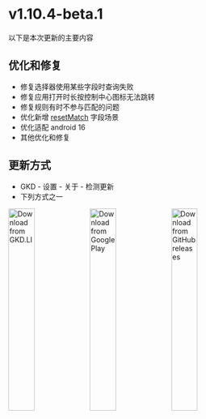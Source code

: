 # v1.10.4-beta.1

以下是本次更新的主要内容

## 优化和修复

- 修复选择器使用某些字段时查询失败
- 修复应用打开时长按控制中心图标无法跳转
- 修复规则有时不参与匹配的问题
- 优化新增 [resetMatch](https://gkd.li/api/interfaces/RawCommonProps#resetmatch) 字段场景
- 优化适配 android 16
- 其他优化和修复

## 更新方式

- GKD - 设置 - 关于 - 检测更新
- 下列方式之一

<a href="https://gkd.li/guide/"><img src="https://e.gkd.li/f23b704d-d781-494b-9719-393f95683b89" alt="Download from GKD.LI" width="32%" /></a><a href="https://play.google.com/store/apps/details?id=li.songe.gkd"><img src="https://e.gkd.li/f63fabeb-0342-4961-a46d-cac61b0f8856" alt="Download from Google Play" width="32%" /></a><a href="https://github.com/gkd-kit/gkd/releases"><img src="https://e.gkd.li/c1ef2bb9-7472-46d5-9806-81b4c37e5b4d" alt="Download from GitHub releases" width="32%" /></a>
